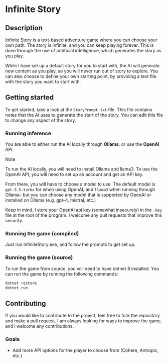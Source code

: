 # Infinite Story

## Description

Infinite Story is a text-based adventure game where you can choose your own path. The story is infinite, and you can keep playing forever.
This is done through the use of aritificial intelligence, which generates the story as you play.

While I have set up a default story for you to start with, the AI will generate new content as you play, so you will never run out of story to explore.
You can also choose to define your own starting point, by providing a text file with the story you want to start with.

## Getting started

To get started, take a look at the `StoryPrompt.txt` file. This file contains notes that the AI uses to generate the start of the story. You can edit this file to change any aspect of the story.

### Running inference

You are able to either run the AI locally through **Ollama**, or use the **OpenAI** API.

> [!NOTE]
> To run the AI locally, you will need to install Ollama and llama3. To use the OpenAI API, you will need to set up an account and get an API key.

From there, you will have to choose a model to use. The default model is `gpt-3.5-turbo` for when using OpenAI, and `llama3` when running through Ollama- but you can choose any model that is supported by OpenAI or installed on Ollama (e.g. gpt-4, mistral, etc.)

Keep in mind, I store your OpenAI api key (somewhat insecurely) in the `.key` file at the root of the program. I welcome any pull requests that improve this security.

### Running the game (compiled)

Just run InfiniteStory.exe, and follow the prompts to get set up.

### Running the game (source)

To run the game from source, you will need to have dotnet 8 installed. You can run the game by running the following commands:

```bash
dotnet restore
dotnet run
```

## Contributing

If you would like to contribute to the project, feel free to fork the repository and make a pull request. I am always looking for ways to improve the game, and I welcome any contributions.

### Goals

- Add more API options for the player to choose from (Cohere, Antropic, etc.)

